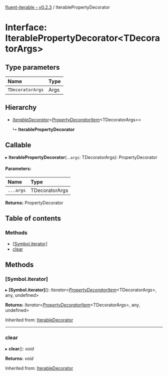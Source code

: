 [fluent-iterable - v0.2.3](../README.md) / IterablePropertyDecorator

# Interface: IterablePropertyDecorator<TDecoratorArgs\>

## Type parameters

Name | Type |
:------ | :------ |
`TDecoratorArgs` | Args |

## Hierarchy

* [*IterableDecorator*](iterabledecorator.md)<[*PropertyDecoratorItem*](propertydecoratoritem.md)<TDecoratorArgs\>\>

  ↳ **IterablePropertyDecorator**

## Callable

▸ **IterablePropertyDecorator**(...`args`: TDecoratorArgs): PropertyDecorator

#### Parameters:

Name | Type |
:------ | :------ |
`...args` | TDecoratorArgs |

**Returns:** PropertyDecorator

## Table of contents

### Methods

- [[Symbol.iterator]](iterablepropertydecorator.md#[symbol.iterator])
- [clear](iterablepropertydecorator.md#clear)

## Methods

### [Symbol.iterator]

▸ **[Symbol.iterator]**(): *Iterator*<[*PropertyDecoratorItem*](propertydecoratoritem.md)<TDecoratorArgs\>, any, undefined\>

**Returns:** *Iterator*<[*PropertyDecoratorItem*](propertydecoratoritem.md)<TDecoratorArgs\>, any, undefined\>

Inherited from: [IterableDecorator](iterabledecorator.md)

___

### clear

▸ **clear**(): *void*

**Returns:** *void*

Inherited from: [IterableDecorator](iterabledecorator.md)
